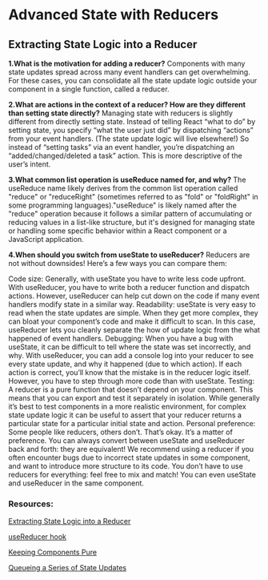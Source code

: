 # Advanced State with Reducers

## Extracting State Logic into a Reducer

**1.What is the motivation for adding a reducer?**
Components with many state updates spread across many event handlers can get overwhelming. For these cases, you can consolidate all the state update logic outside your component in a single function, called a reducer.

**2.What are actions in the context of a reducer? How are they different than setting state directly?**
Managing state with reducers is slightly different from directly setting state. Instead of telling React “what to do” by setting state, you specify “what the user just did” by dispatching “actions” from your event handlers. (The state update logic will live elsewhere!) So instead of “setting tasks” via an event handler, you’re dispatching an “added/changed/deleted a task” action. This is more descriptive of the user’s intent.


**3.What common list operation is useReduce named for, and why?**
The useReduce name likely derives from the common list operation called "reduce" or "reduceRight" (sometimes referred to as "fold" or "foldRight" in some programming languages)."useReduce" is likely named after the "reduce" operation because it follows a similar pattern of accumulating or reducing values in a list-like structure, but it's designed for managing state or handling some specific behavior within a React component or a JavaScript application.

**4.When should you switch from useState to useReducer?**
Reducers are not without downsides! Here’s a few ways you can compare them:

Code size: Generally, with useState you have to write less code upfront. With useReducer, you have to write both a reducer function and dispatch actions. However, useReducer can help cut down on the code if many event handlers modify state in a similar way. Readability: useState is very easy to read when the state updates are simple. When they get more complex, they can bloat your component’s code and make it difficult to scan. In this case, useReducer lets you cleanly separate the how of update logic from the what happened of event handlers. Debugging: When you have a bug with useState, it can be difficult to tell where the state was set incorrectly, and why. With useReducer, you can add a console log into your reducer to see every state update, and why it happened (due to which action). If each action is correct, you’ll know that the mistake is in the reducer logic itself. However, you have to step through more code than with useState. Testing: A reducer is a pure function that doesn’t depend on your component. This means that you can export and test it separately in isolation. While generally it’s best to test components in a more realistic environment, for complex state update logic it can be useful to assert that your reducer returns a particular state for a particular initial state and action. Personal preference: Some people like reducers, others don’t. That’s okay. It’s a matter of preference. You can always convert between useState and useReducer back and forth: they are equivalent! We recommend using a reducer if you often encounter bugs due to incorrect state updates in some component, and want to introduce more structure to its code. You don’t have to use reducers for everything: feel free to mix and match! You can even useState and useReducer in the same component.



### Resources:
 [Extracting State Logic into a Reducer](https://react.dev/learn/extracting-state-logic-into-a-reducer)

[useReducer hook](https://react.dev/reference/react/useReducer)

[Keeping Components Pure](https://react.dev/learn/keeping-components-pure)

[Queueing a Series of State Updates](https://react.dev/learn/queueing-a-series-of-state-updates)